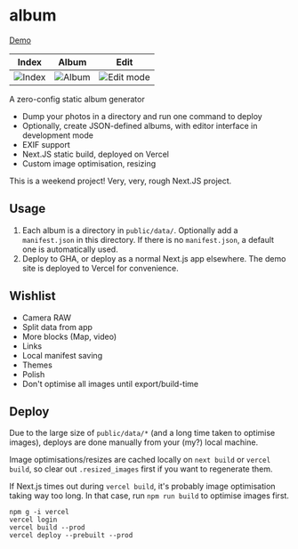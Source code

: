 # album

[Demo](https://album-gyng.vercel.app/)

| Index                                                                                                         | Album                                                                                                         | Edit                                                                                                              |
| ------------------------------------------------------------------------------------------------------------- | ------------------------------------------------------------------------------------------------------------- | ----------------------------------------------------------------------------------------------------------------- |
| ![Index](https://user-images.githubusercontent.com/370496/209406151-e13ef6fc-eb25-41a0-a7d3-293bc69d9c09.png) | ![Album](https://user-images.githubusercontent.com/370496/209406166-e47e6a0e-abda-4b47-8856-862424fd3966.png) | ![Edit mode](https://user-images.githubusercontent.com/370496/209406238-be8a6a82-eb64-4455-a4a5-7e70eba7c15f.png) |

A zero-config static album generator

- Dump your photos in a directory and run one command to deploy
- Optionally, create JSON-defined albums, with editor interface in development mode
- EXIF support
- Next.JS static build, deployed on Vercel
- Custom image optimisation, resizing

This is a weekend project! Very, very, rough Next.JS project.

## Usage

1. Each album is a directory in `public/data/`. Optionally add a `manifest.json` in this directory. If there is no `manifest.json`, a default one is automatically used.
2. Deploy to GHA, or deploy as a normal Next.js app elsewhere. The demo site is deployed to Vercel for convenience.

## Wishlist

- Camera RAW
- Split data from app
- More blocks (Map, video)
- Links
- Local manifest saving
- Themes
- Polish
- Don't optimise all images until export/build-time

## Deploy

Due to the large size of `public/data/*` (and a long time taken to optimise images), deploys are done manually from your (my?) local machine.

Image optimisations/resizes are cached locally on `next build` or `vercel build`, so clear out `.resized_images` first if you want to regenerate them.

If Next.js times out during `vercel build`, it's probably image optimisation taking way too long. In that case, run `npm run build` to optimise images first.

```
npm g -i vercel
vercel login
vercel build --prod
vercel deploy --prebuilt --prod
```
